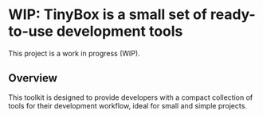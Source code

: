 # WIP: TinyBox is a small set of ready-to-use development tools

This project is a work in progress (WIP).

## Overview

This toolkit is designed to provide developers with a compact collection of tools for their development workflow, ideal for small and simple projects.
